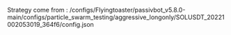Strategy come from : /configs/Flyingtoaster/passivbot_v5.8.0-main/configs/particle_swarm_testing/aggressive_longonly/SOLUSDT_20221002053019_364f6/config.json